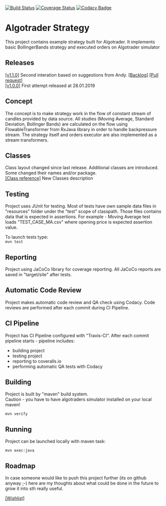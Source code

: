 [![Build Status](https://travis-ci.com/harmony1358/algointerview.svg?branch=master)](https://travis-ci.com/harmony1358/algointerview)
[![Coverage Status](https://coveralls.io/repos/github/harmony1358/algointerview/badge.svg?service=github)](https://coveralls.io/github/harmony1358/algointerview)
[![Codacy Badge](https://api.codacy.com/project/badge/Grade/8fc3d9420b744e59a65bbf854da42511)](https://www.codacy.com/app/harmony1358/algointerview?utm_source=github.com&amp;utm_medium=referral&amp;utm_content=harmony1358/algointerview&amp;utm_campaign=Badge_Grade)

# Algotrader Strategy

This project contains example strategy built for Algotrader.
It implements basic BollingerBands strategy and executed orders on Algotrader simulator

## Releases

[[v1.1.0]](https://github.com/harmony1358/algointerview/releases)
Second interation based on suggestions from Andy. [[Backlog]](https://github.com/harmony1358/algointerview/milestone/1?closed=1) 
[[Pull request]](https://github.com/harmony1358/algointerview/pull/12)  
[[v1.0.0]](https://github.com/harmony1358/algointerview/releases) 
First attempt released at 28.01.2019
  
## Concept

The concept is to make strategy work in the flow of constant stream of candles provided by data source.
All studies (Moving Average, Standard Deviation, Bollinger Bands) are calculated on the flow using FlowableTransformer from
RxJava library in order to handle backpressure stream.
The strategy itself and orders executor are also implemented as a stream transformers.

## Classes

Class layout changed since last release. Additional classes are introduced. 
Some changed their names and/or package.  
[[Class reference]](./CLASSES.md) New Classes description

## Testing

Project uses JUnit for testing. Most of tests have own sample data files in "resources" folder 
under the "test" scope of classpath.
Those files contains data that is expected in assertions. 
For example - Moving Average test loads "TEST_CASE_MA.csv" where opening price is expected assertion value. 
  
To launch tests type:  
`mvn test`

## Reporting

Project using JaCoCo library for coverage reporting. 
All JaCoCo reports are saved in "target/site" after tests.

## Automatic Code Review

Project makes automatic code review and QA check using Codacy.
Code reviews are performed after each commit during CI Pipeline.

## CI Pipeline

Project has CI Pipeline configured with "Travis-CI". 
After each commit pipeline starts - pipeline includes:  
  - building project  
  - testing project  
  - reporting to coveralls.io  
  - performing automatic QA tests with Codacy  


## Building
  
Project is built by "maven" build system.  
Caution - you have to have algotraders simulator installed on your local maven!  

`mvn verify`

## Running
  
Project can be launched locally with maven task:    
  
`mvn exec:java`  

## Roadmap

In case someone would like to push this project further (its on github anyway ;-) 
here are my thoughts about what could be done in the future to grow it into sth really useful.

[[Wishlist]](https://github.com/harmony1358/algointerview/milestone/2)